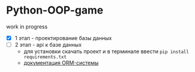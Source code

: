 # Python-OOP-game
work in progress
- [x] 1 этап - проектирование базы данных
- [ ] 2 этап - api к базе данных 
  - для установки скачать проект и в терминале ввести ``pip install requirements.txt``
  - [документация ORM-системы](http://docs.peewee-orm.com/en/latest/index.html)
